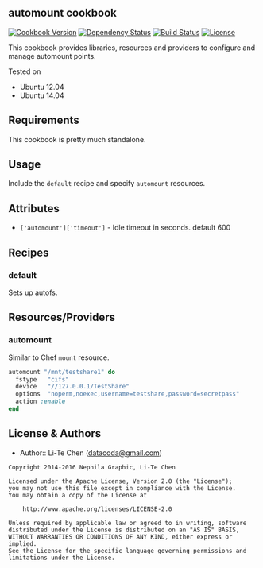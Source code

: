 automount cookbook
------------------
[![Cookbook Version](https://img.shields.io/cookbook/v/automount.svg)](https://supermarket.chef.io/cookbooks/automount)
[![Dependency Status](http://img.shields.io/gemnasium/datacoda/chef-autmount.svg?style=flat)](https://gemnasium.com/datacoda/chef-automount)
[![Build Status](https://travis-ci.org/datacoda/chef-automount.svg?branch=master)](https://travis-ci.org/datacoda/chef-automount)
[![License](https://img.shields.io/badge/license-Apache_2-blue.svg)](https://www.apache.org/licenses/LICENSE-2.0)

This cookbook provides libraries, resources and providers to configure and manage automount points.

Tested on

* Ubuntu 12.04
* Ubuntu 14.04


Requirements
------------
This cookbook is pretty much standalone.

Usage
-----
Include the `default` recipe and specify `automount` resources.


Attributes
----------

- `['automount']['timeout']` - Idle timeout in seconds.  default 600


Recipes
-------

### default
Sets up autofs.

Resources/Providers
-------------------

### automount
Similar to Chef `mount` resource.

```ruby
automount "/mnt/testshare1" do
  fstype   "cifs"
  device   "//127.0.0.1/TestShare"
  options  "noperm,noexec,username=testshare,password=secretpass"
  action :enable
end
```

License & Authors
-----------------
- Author:: Li-Te Chen (<datacoda@gmail.com>)

```text
Copyright 2014-2016 Nephila Graphic, Li-Te Chen

Licensed under the Apache License, Version 2.0 (the "License");
you may not use this file except in compliance with the License.
You may obtain a copy of the License at

    http://www.apache.org/licenses/LICENSE-2.0

Unless required by applicable law or agreed to in writing, software
distributed under the License is distributed on an "AS IS" BASIS,
WITHOUT WARRANTIES OR CONDITIONS OF ANY KIND, either express or implied.
See the License for the specific language governing permissions and
limitations under the License.
```
